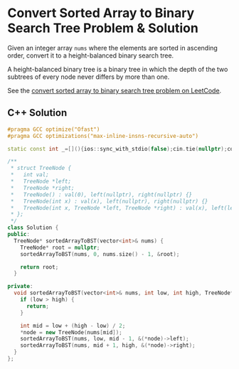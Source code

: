 # Convert Sorted Array to Binary Search Tree Problem & Solution

Given an integer array `nums` where the elements are sorted in ascending order, convert it to a height-balanced binary search tree.

A height-balanced binary tree is a binary tree in which the depth of the two subtrees of every node never differs by more than one.

See the [convert sorted array to binary search tree problem on LeetCode](https://leetcode.com/problems/convert-sorted-array-to-binary-search-tree).

## C++ Solution

```cpp
#pragma GCC optimize("Ofast")
#pragma GCC optimizations("max-inline-insns-recursive-auto")

static const int _=[](){ios::sync_with_stdio(false);cin.tie(nullptr);cout.tie(nullptr);return 0;}();

/**
 * struct TreeNode {
 *   int val;
 *   TreeNode *left;
 *   TreeNode *right;
 *   TreeNode() : val(0), left(nullptr), right(nullptr) {}
 *   TreeNode(int x) : val(x), left(nullptr), right(nullptr) {}
 *   TreeNode(int x, TreeNode *left, TreeNode *right) : val(x), left(left), right(right) {}
 * };
 */
class Solution {
public:
  TreeNode* sortedArrayToBST(vector<int>& nums) {
    TreeNode* root = nullptr;
    sortedArrayToBST(nums, 0, nums.size() - 1, &root);

    return root;
  }

private:
  void sortedArrayToBST(vector<int>& nums, int low, int high, TreeNode** node) {
    if (low > high) {
      return;
    }

    int mid = low + (high - low) / 2;
    *node = new TreeNode(nums[mid]);
    sortedArrayToBST(nums, low, mid - 1, &(*node)->left);
    sortedArrayToBST(nums, mid + 1, high, &(*node)->right);
  }
};
```
